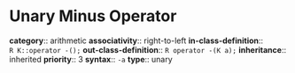# Unary Minus Operator

**category**:: arithmetic
**associativity**:: right-to-left
**in-class-definition**:: `R K::operator -();`
**out-class-definition**:: `R operator -(K a);`
**inheritance**:: inherited
**priority**:: 3
**syntax**:: `-a`
**type**:: unary
